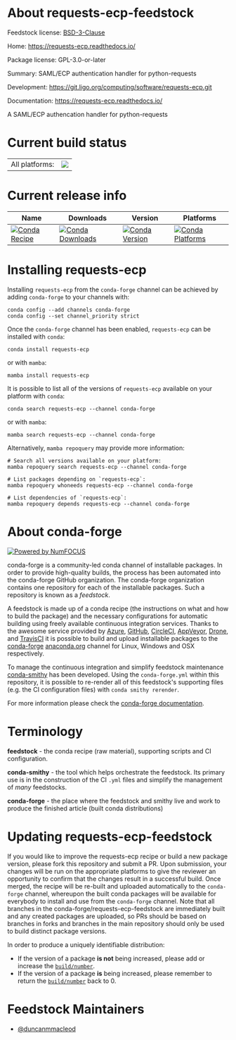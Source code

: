 About requests-ecp-feedstock
============================

Feedstock license: [BSD-3-Clause](https://github.com/conda-forge/requests-ecp-feedstock/blob/main/LICENSE.txt)

Home: https://requests-ecp.readthedocs.io/

Package license: GPL-3.0-or-later

Summary: SAML/ECP authentication handler for python-requests

Development: https://git.ligo.org/computing/software/requests-ecp.git

Documentation: https://requests-ecp.readthedocs.io/

A SAML/ECP authencation handler for python-requests

Current build status
====================


<table><tr><td>All platforms:</td>
    <td>
      <a href="https://dev.azure.com/conda-forge/feedstock-builds/_build/latest?definitionId=9107&branchName=main">
        <img src="https://dev.azure.com/conda-forge/feedstock-builds/_apis/build/status/requests-ecp-feedstock?branchName=main">
      </a>
    </td>
  </tr>
</table>

Current release info
====================

| Name | Downloads | Version | Platforms |
| --- | --- | --- | --- |
| [![Conda Recipe](https://img.shields.io/badge/recipe-requests--ecp-green.svg)](https://anaconda.org/conda-forge/requests-ecp) | [![Conda Downloads](https://img.shields.io/conda/dn/conda-forge/requests-ecp.svg)](https://anaconda.org/conda-forge/requests-ecp) | [![Conda Version](https://img.shields.io/conda/vn/conda-forge/requests-ecp.svg)](https://anaconda.org/conda-forge/requests-ecp) | [![Conda Platforms](https://img.shields.io/conda/pn/conda-forge/requests-ecp.svg)](https://anaconda.org/conda-forge/requests-ecp) |

Installing requests-ecp
=======================

Installing `requests-ecp` from the `conda-forge` channel can be achieved by adding `conda-forge` to your channels with:

```
conda config --add channels conda-forge
conda config --set channel_priority strict
```

Once the `conda-forge` channel has been enabled, `requests-ecp` can be installed with `conda`:

```
conda install requests-ecp
```

or with `mamba`:

```
mamba install requests-ecp
```

It is possible to list all of the versions of `requests-ecp` available on your platform with `conda`:

```
conda search requests-ecp --channel conda-forge
```

or with `mamba`:

```
mamba search requests-ecp --channel conda-forge
```

Alternatively, `mamba repoquery` may provide more information:

```
# Search all versions available on your platform:
mamba repoquery search requests-ecp --channel conda-forge

# List packages depending on `requests-ecp`:
mamba repoquery whoneeds requests-ecp --channel conda-forge

# List dependencies of `requests-ecp`:
mamba repoquery depends requests-ecp --channel conda-forge
```


About conda-forge
=================

[![Powered by
NumFOCUS](https://img.shields.io/badge/powered%20by-NumFOCUS-orange.svg?style=flat&colorA=E1523D&colorB=007D8A)](https://numfocus.org)

conda-forge is a community-led conda channel of installable packages.
In order to provide high-quality builds, the process has been automated into the
conda-forge GitHub organization. The conda-forge organization contains one repository
for each of the installable packages. Such a repository is known as a *feedstock*.

A feedstock is made up of a conda recipe (the instructions on what and how to build
the package) and the necessary configurations for automatic building using freely
available continuous integration services. Thanks to the awesome service provided by
[Azure](https://azure.microsoft.com/en-us/services/devops/), [GitHub](https://github.com/),
[CircleCI](https://circleci.com/), [AppVeyor](https://www.appveyor.com/),
[Drone](https://cloud.drone.io/welcome), and [TravisCI](https://travis-ci.com/)
it is possible to build and upload installable packages to the
[conda-forge](https://anaconda.org/conda-forge) [anaconda.org](https://anaconda.org/)
channel for Linux, Windows and OSX respectively.

To manage the continuous integration and simplify feedstock maintenance
[conda-smithy](https://github.com/conda-forge/conda-smithy) has been developed.
Using the ``conda-forge.yml`` within this repository, it is possible to re-render all of
this feedstock's supporting files (e.g. the CI configuration files) with ``conda smithy rerender``.

For more information please check the [conda-forge documentation](https://conda-forge.org/docs/).

Terminology
===========

**feedstock** - the conda recipe (raw material), supporting scripts and CI configuration.

**conda-smithy** - the tool which helps orchestrate the feedstock.
                   Its primary use is in the construction of the CI ``.yml`` files
                   and simplify the management of *many* feedstocks.

**conda-forge** - the place where the feedstock and smithy live and work to
                  produce the finished article (built conda distributions)


Updating requests-ecp-feedstock
===============================

If you would like to improve the requests-ecp recipe or build a new
package version, please fork this repository and submit a PR. Upon submission,
your changes will be run on the appropriate platforms to give the reviewer an
opportunity to confirm that the changes result in a successful build. Once
merged, the recipe will be re-built and uploaded automatically to the
`conda-forge` channel, whereupon the built conda packages will be available for
everybody to install and use from the `conda-forge` channel.
Note that all branches in the conda-forge/requests-ecp-feedstock are
immediately built and any created packages are uploaded, so PRs should be based
on branches in forks and branches in the main repository should only be used to
build distinct package versions.

In order to produce a uniquely identifiable distribution:
 * If the version of a package **is not** being increased, please add or increase
   the [``build/number``](https://docs.conda.io/projects/conda-build/en/latest/resources/define-metadata.html#build-number-and-string).
 * If the version of a package **is** being increased, please remember to return
   the [``build/number``](https://docs.conda.io/projects/conda-build/en/latest/resources/define-metadata.html#build-number-and-string)
   back to 0.

Feedstock Maintainers
=====================

* [@duncanmmacleod](https://github.com/duncanmmacleod/)

